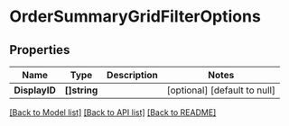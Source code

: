 # OrderSummaryGridFilterOptions

## Properties
Name | Type | Description | Notes
------------ | ------------- | ------------- | -------------
**DisplayID** | **[]string** |  | [optional] [default to null]

[[Back to Model list]](../README.md#documentation-for-models) [[Back to API list]](../README.md#documentation-for-api-endpoints) [[Back to README]](../README.md)


